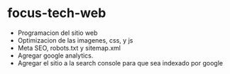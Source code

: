 # focus-tech-web

- Programacion del sitio web
- Optimizacion de las imagenes, css, y js
- Meta SEO, robots.txt y sitemap.xml
- Agregar google analytics.
- Agregar el sitio a la search console para que sea indexado por google
